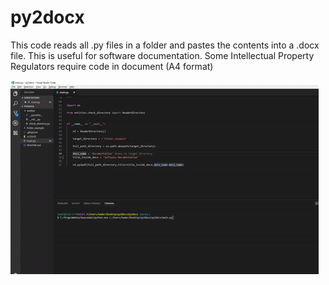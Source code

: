 # py2docx
This code reads all .py files in a folder and pastes the contents into a .docx file. This is useful for software documentation. Some Intellectual Property Regulators require code in document (A4 format)

![](ezgif.com-crop.gif)